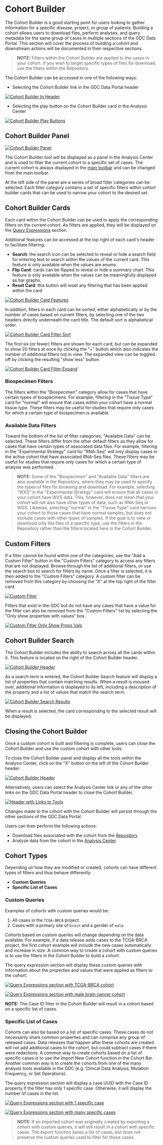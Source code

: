 # Cohort Builder

The Cohort Builder is a good starting point for users looking to gather information for a specific disease, project, or group of patients. Building a cohort allows users to download files, perform analyses, and query metadata for the same group of cases in multiple sections of the GDC Data Portal. This section will cover the process of building a cohort and downstream actions will be documented in their respective sections.

> **NOTE:** Filters within the Cohort Builder are applied to the cases in your cohort. If you wish to target specific types of files for download, use the filters within the Repository.

The Cohort Builder can be accessed in one of the following ways:

* Selecting the Cohort Builder link in the GDC Data Portal header

[![Cohort Builder In Header](images/ToolLinksInHeader.png)](images/ToolLinksInHeader.png "Click to see the full image.")

* Selecting the play button on the Cohort Builder card in the Analysis Center

[![Cohort Builder Play Buttons](images/CohortBuilderInAnalysisCenter.png)](images/CohortBuilderInAnalysisCenter.png "Click to see the full image.")

## Cohort Builder Panel ##

[![Cohort Builder Panel](images/CohortBuilderPanel.png)](images/CohortBuilderPanel.png "Image of Cohort Builder Panel. Click to see the full image.")

The Cohort Builder tool will be displayed as a panel in the Analysis Center and is used to filter the current cohort to a specific set of cases. The current cohort is always displayed in the [main toolbar](getting_started.md#main-toolbar) and can be changed from the main toolbar.

At the left side of the panel are a series of broad filter categories can be selected. Each filter category contains a set of specific filters within cohort builder cards that can be used to narrow your cohort to the desired set.

## Cohort Builder Cards
Each card within the Cohort Builder can be used to apply the corresponding filters on the current cohort. As filters are applied, they will be displayed on the [Query Expressions](getting_started.md#query-expressions) section.

Additional features can be accessed at the top right of each card's header to facilitate filtering:

* **Search**: the search icon can be selected to reveal or hide a search field for entering text to search within the values of the current card. This feature is only available when the values are enums.
* **Flip Card**: cards can be flipped to reveal or hide a summary chart. This feature is only available when the values can be meaningfully displayed as bar graphs.
* **Reset Card**: this button will reset any filtering that has been applied within the card

[![Cohort Builder Card Features](images/search_flip_reset_card.png)](images/search_flip_reset_card.png "Image of Cohort Builder Card Features. Click to see the full image.")

In addition, filters in each card can be sorted, either alphabetically or by the number of cases based on current filters, by selecting one of the two headers directly underneath the card title. The default sort is alphabetical order.

[![Cohort Builder Card Filter Sort](images/alpha_desc_card_filter_order.png)](images/alpha_desc_card_filter_order.png "Image of Cohort Builder Card Filter Sort. Click to see the full image.")

The first six (or fewer) filters are shown for each card, but can be expanded to show 20 filters at once by clicking the "+" button which also indicates the number of additional filters not in view. The expanded view can be toggled off by clicking the resulting "show less" button.

[![Cohort Builder Card Filter Expand](images/card_expand.png)](images/card_expand.png "Image of how to expand cohort builder card filters. Click to see the full image.")

### Biospecimen Filters
The filters within the "Biospecimen" category allow for cases that have certain types of biospecimens. For example, filtering in the "Tissue Type" card for "normal" will ensure that cases within your cohort have a normal tissue type. These filters may be useful for studies that require only cases for which a certain type of biospecimen is available.

### Available Data Filters

Toward the bottom of the list of filter categories, "Available Data" can be selected.  These filters differ from the other default filters as they allow for cases that have certain types of associated data files. For example, filtering in the "Experimental Strategy" card for "RNA-Seq" will only display cases in the active cohort that have associated RNA-Seq files. These filters may be useful for studies that require only cases for which a certain type of analysis was performed.

> **NOTE:** Some of the "Biospecimen" and "Available Data" filters are also available in the Repository, where they may be used to specify the types of files for browsing and download. For example, selecting "WXS" in the "Experimental Strategy" card will ensure that all cases in your cohort have WXS data. This, however, does not mean that your cohort will not also have other types of data, such as RNA-Seq or WGS. Likewise, selecting "normal" in the "Tissue Type" card narrows your cohort to those cases that have normal samples, but does not exclude cases with other types of samples. If the goal is to view or download only the files of a specific type, use the filters in the Repository rather than the filters located here in the Cohort Builder.

## Custom Filters ##

If a filter cannot be found within one of the categories, use the "Add a Custom Filter" button in the "Custom Filters" category to access any filters that are not displayed. Browse through the list of additional filters, or use the search box to search for filters by name. Once a filter is selected, it is then added to the "Custom Filters" category.  A custom filter can be removed from this category by choosing the "X" at the top right of the filter card.

[![Custom Filter](images/CustomFilter.png)](images/CustomFilter.png "Image of Custom Filter search box. Click to see the full image.")

Filters that exist in the GDC but do not have any cases that have a value for the filter can also be removed from the "Custom Filters" list by selecting the "Only show properties with values" box.

[![Custom Filter Only Show Props Vals](images/only_show_props_vals.png)](images/only_show_props_vals.png "Image of toggle for properties with values for custom filters in cohort builder. Click to see the full image.")

## Cohort Builder Search

The Cohort Builder includes the ability to search across all the cards within it. This feature is located on the right of the Cohort Builder header.

[![Cohort Builder Header](images/CohortBuilderHeader.png)](images/CohortBuilderHeader.png "Image of Cohort Builder Header. Click to see the full image.")

As a search term is entered, the Cohort Builder Search feature will display a list of properties that contain matching results. When a result is moused over, additional information is displayed to its left, including a description of the property and a list of values that match the search term.

[![Cohort Builder Search Results](images/CohortBuilderSearchResults.png)](images/CohortBuilderSearchResults.png "Image of Cohort Builder Search Results. Click to see the full image.")

When a result is selected, the card corresponding to the selected result will be displayed.

## Closing the Cohort Builder

Once a custom cohort is built and filtering is complete, users can close the Cohort Builder and use the custom cohort with other tools.

To close the Cohort Builder panel and display all the tools within the Analysis Center, click on the "X" button on the left of the Cohort Builder header.

[![Cohort Builder Header](images/CohortBuilderHeader.png)](images/CohortBuilderHeader.png "Image of Cohort Builder Header. Click to see the full image.")

Alternatively, users can select the Analysis Center link or any of the other links on the GDC Data Portal header to close the Cohort Builder.

[![Header with Links to Tools](images/ToolLinksInHeader.png)](images/ToolLinksInHeader.png "Click to see the full image.")

Changes made to the cohort with the Cohort Builder will persist through the other sections of the GDC Data Portal.

Users can then perform the following actions:

* Download files associated with the cohort from the [Repository](Repository.md)
* Analyze data from the cohort in the [Analysis Center](analysis_center.md)

## Cohort Types

Depending on how they are modified or created, cohorts can have different types of filters and thus behave differently:

* __Custom Queries__
* __Specific List of Cases__

### Custom Queries

Examples of cohorts with custom queries would be:

1. All cases in the `TCGA-BRCA` project.
1. Cases with a primary site of `brain` and a gender of `male`.

Cohorts based on custom queries will change depending on the data available. For example, if a data release adds cases to the TCGA-BRCA project, the first cohort example will include the new cases automatically and increase in size. A common way to create a cohort with custom queries is to use the filters in the Cohort Builder to build a cohort. 

The query expression section will display these custom queries with information about the properties and values that were applied as filters to the cohort.

[![Query Expressions section with TCGA-BRCA cohort](images/QueryExpressionsTCGABRCA.png)](images/QueryExpressions.png "Click to see the full image.")

[![Query Expressions section with male brain cancer cohort](images/QueryExpressionsBrainMale.png)](images/QueryExpressionsBrainMale.png "Click to see the full image.")

**NOTE:** The Case ID filter in the Cohort Builder will result in a cohort based on a specific list of cases.

### Specific List of Cases

Cohorts can also be based on a list of specific cases. These cases do not necessarily share common properties and can comprise any group of released cases. Data releases that happen after these cohorts are created will not add additional cases to the cohort, but could subtract cases if there were redactions. A common way to create cohorts based on a list of specific cases is to use the Import New Cohort function in the Cohort Bar. Another common way is to create the cohorts from one of the many analysis tools available in the GDC (e.g. Clinical Data Analysis, Mutation Frequency, or Set Operations).

The query expression section will display a case UUID with the Case ID property if the filter has only 1 specific case. Otherwise, it will display the number of cases in the list.

[![Query Expressions section with 1 specific case](images/QueryExpressions1Case.png)](images/QueryExpressions1Case.png "Click to see the full image.")

[![Query Expressions section with many specific cases](images/QueryExpressionsManyCases.png)](images/QueryExpressionsManyCases.png "Click to see the full image.")

> **NOTE:** 
If an imported cohort was originally created by exporting a cohort with custom queries, it will still result in a cohort with specific cases. The export function saves a list of cases, but does not preserve the custom queries used to filter for those cases.